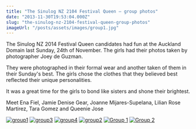 ```yaml
---
title: "The Sinulog NZ 2104 Festival Queen – group photos"
date: "2013-11-30T19:53:04.000Z"
slug: "the-sinulog-nz-2104-festival-queen-group-photos"
imageUrl: "/posts/assets/images/group1.jpg"
---
```


The Sinulog NZ 2014 Festival Queen candidates had fun at the Auckland Domain last Sunday, 24th of November. The girls had their photos taken by photographer Joey de Guzman.

They were photographed in their formal wear and another taken of them in their Sunday's best. The girls chose the clothes that they believed best reflected their unique personalities.

It was a great time for the girls to bond like sisters and shone their brightest.

Meet Ena Fiel, Jamie Denise Gear, Joanne Mijares-Supelana, Lilian Rose Martirez, Tara Gomez and Queenie Jose

[![group1](https://i0.wp.com/santonino-nz.org/wp-content/uploads/2013/12/group1.jpg?resize=625%2C416)](https://i0.wp.com/santonino-nz.org/wp-content/uploads/2013/12/group1.jpg) [![group3](https://i0.wp.com/santonino-nz.org/wp-content/uploads/2013/12/group3-1024x682.jpg?resize=1024%2C682)](https://i0.wp.com/santonino-nz.org/wp-content/uploads/2013/12/group3.jpg) [![group4](https://i0.wp.com/santonino-nz.org/wp-content/uploads/2013/12/group4-1024x682.jpg?resize=1024%2C682)](https://i0.wp.com/santonino-nz.org/wp-content/uploads/2013/12/group4.jpg) [![group2](https://i0.wp.com/santonino-nz.org/wp-content/uploads/2013/12/group2-1024x682.jpg?resize=1024%2C682)](https://i0.wp.com/santonino-nz.org/wp-content/uploads/2013/12/group2.jpg) [![Group 1](https://i0.wp.com/santonino-nz.org/wp-content/uploads/2013/12/Group-1-1024x682.jpg?resize=1024%2C682)](https://i0.wp.com/santonino-nz.org/wp-content/uploads/2013/12/Group-1.jpg) [![Group 2](https://i0.wp.com/santonino-nz.org/wp-content/uploads/2013/12/Group-2-1024x682.jpg?resize=1024%2C682)](https://i0.wp.com/santonino-nz.org/wp-content/uploads/2013/12/Group-2.jpg)